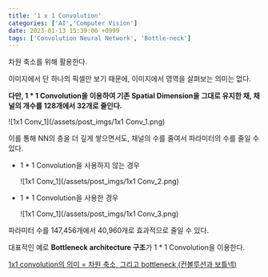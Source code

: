 ```yaml
---
title: '1 x 1 Convolution'
categories: ['AI','Computer Vision']
date: 2023-01-13 15:39:00 +0999
tags: ['Convolution Neural Network', 'Bottle-neck']
---
```


차원 축소를 위해 활용한다.

이미지에서 단 하나의 픽셀만 보기 때문에, 이미지에서 영역을 살펴보는 의미는 없다.

**다만, 1 * 1 Convolution을 이용하여 기존 Spatial Dimension을 그대로 유지한 채, 채널의 개수를 128개에서 32개로 줄인다.** 

![1x1 Conv_1](/assets/post_imgs/1x1 Conv_1.png)

이를 통해 NN의 층을 더 깊게 쌓으면서도, 채널의 수를 줄여서 파라미터의 수를 줄일 수 있다.

- 1 * 1 Convolution을 사용하지 않는 경우
    
    ![1x1 Conv_1](/assets/post_imgs/1x1 Conv_2.png)
    
- 1 * 1 Convolution을 사용한 경우
    
    ![1x1 Conv_1](/assets/post_imgs/1x1 Conv_3.png)
    

파라미터 수를 147,456개에서 40,960개로 효과적으로 줄일 수 있다.

대표적인 예로 **Bottleneck architecture 구조**가 1 * 1 Convolution을 이용한다.

[1x1 convolution의 의미 = 차원 축소, 그리고 bottleneck (컨볼루션과 보틀넥)](https://lv99.tistory.com/21)